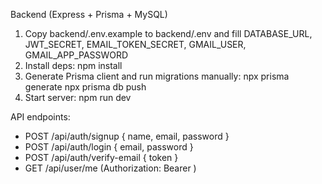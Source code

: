 Backend (Express + Prisma + MySQL)

1. Copy backend/.env.example to backend/.env and fill DATABASE_URL, JWT_SECRET, EMAIL_TOKEN_SECRET, GMAIL_USER, GMAIL_APP_PASSWORD
2. Install deps: npm install
3. Generate Prisma client and run migrations manually:
   npx prisma generate
   npx prisma db push
4. Start server: npm run dev

API endpoints:

- POST /api/auth/signup { name, email, password }
- POST /api/auth/login { email, password }
- POST /api/auth/verify-email { token }
- GET /api/user/me (Authorization: Bearer <token>)
